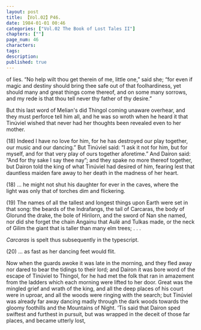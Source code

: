 ```yaml
---
layout: post
title: 【Vol.02】P46.
date: 1984-01-01 00:46
categories: ["Vol.02 The Book of Lost Tales II"]
chapters: [""]
page_num: 46
characters: 
tags: 
description: 
published: true
---
```


<p style="text-indent: 0;">
of lies. “No help wilt thou get therein of me, little one,” said she; “for even if magic and destiny should bring thee safe out of that foolhardiness, yet should many and great things come thereof, and on some many sorrows, and my rede is that thou tell never thy father of thy desire.”
</p>

But this last word of Melian's did Thingol coming unaware overhear, and they must perforce tell him all, and he was so wroth when he heard it that Tinúviel wished that never had her thoughts been revealed even to her mother.

(18)   Indeed I have no love for him, for he has destroyed our play together, our music and our dancing.” But Tinúviel said: “I ask it not for him, but for myself, and for that very play of ours together aforetime.” And Dairon said: “And for thy sake I say thee nay”; and they spake no more thereof together, but Dairon told the king of what Tinúviel had desired of him, fearing lest that dauntless maiden fare away to her death in the madness of her heart.

(18)   ... he might not shut his daughter for ever in the caves, where the<BR>light was only that of torches dim and flickering.

(19)   The names of all the tallest and longest things upon Earth were set in that song: the beards of the Indrafangs, the tail of Carcaras, the body of Glorund the drake, the bole of Hirilorn, and the sword of Nan she named, nor did she forget the chain Angainu that Aulë and Tulkas made, or the neck of Gilim the giant that is taller than many elm trees; . . .

<I>Carcaras </I>is spelt thus subsequently in the typescript.

(20)   ... as fast as her dancing feet would flit.

Now when the guards awoke it was late in the morning, and they fled away nor dared to bear the tidings to their lord; and Dairon it was bore word of the escape of Tinúviel to Thingol, for he had met the folk that ran in amazement from the ladders which each morning were lifted to her door. Great was the mingled grief and wrath of the king, and all the deep places of his court were in uproar, and all the woods were ringing with the search; but Tinúviel was already far away dancing madly through the dark woods towards the gloomy foothills and the Mountains of Night. ‘Tis said that Dairon sped swiftest and furthest in pursuit, but was wrapped in the deceit of those far places, and became utterly lost,

